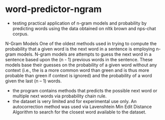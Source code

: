 # word-predictor-ngram
- testing practical application of n-gram models and probability by predicting words using the data obtained on nltk brown and nps-chat corpus.

N-Gram Models
One of the oldest methods used in trying to compute the probability that a given word is the next word in a sentence is employing n-gram models. N-gram models are attempts to guess the next word in a sentence based upon the (n - 1) previous words in the sentence. These models base their guesses on the probability of a given word without any context (i.e., the is a more common word than green and is thus more probable than green if context is ignored) and the probability of a word given the last (n – 1) words. 

- the program contains methods that predicts the possible next word or multiple next words via probability chain rule.
- the dataset is very limited and for experimental use only. An autocorrection method was used via Lavenshtein Min Edit Distance Algorithm to search for the closest word available to the dataset.
